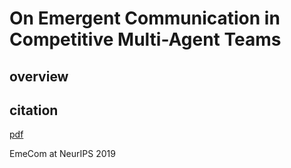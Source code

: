 # On Emergent Communication in Competitive Multi-Agent Teams

## overview



## citation

[pdf](https://www.cs.cmu.edu/~pliang/papers/neurips2019ws_communication.pdf)

EmeCom at NeurIPS 2019